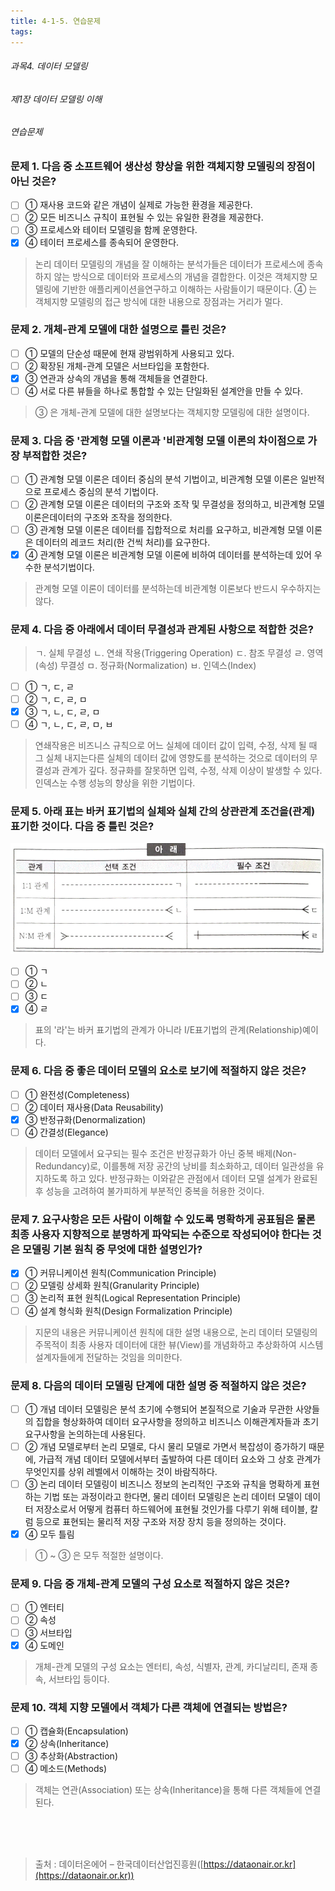 ```yaml
---
title: 4-1-5. 연습문제
tags: 
---
```


###### 과목4. 데이터 모델링
###### 제1장 데이터 모델링 이해
###### 연습문제

### 문제 1. 다음 중 소프트웨어 생산성 향상을 위한 객체지향 모델링의 장점이 아닌 것은?
  * [ ] ① 재사용 코드와 같은 개념이 실제로 가능한 환경을 제공한다.
  * [ ] ② 모든 비즈니스 규칙이 표현될 수 있는 유일한 환경을 제공한다.
  * [ ] ③ 프로세스와 테이터 모델링을 함께 운영한다.
  * [x] ④ 테이터 프로세스를 종속되어 운영한다.
> 논리 데이터 모델링의 개념을 잘 이해하는 분석가들은 데이터가 프로세스에 종속하지 않는 방식으로 데이터와 프로세스의 개념을 결합한다. 이것은 객체지향 모델링에 기반한 애플리케이션을연구하고 이해하는 사람들이기 때문이다. ④ 는 객체지향 모델링의 접근 방식에 대한 내용으로 장점과는 거리가 멀다.

### 문제 2. 개체-관계 모델에 대한 설명으로 틀린 것은?
  * [ ] ① 모델의 단순성 때문에 현재 광범위하게 사용되고 있다.
  * [ ] ② 확장된 개체-관계 모델은 서브타입을 포함한다.
  * [x] ③ 연관과 상속의 개념을 통해 객체들을 연결한다.
  * [ ] ④ 서로 다른 뷰들을 하나로 통합할 수 있는 단일화된 설계안을 만들 수 있다.
> ③ 은 개체-관계 모델에 대한 설명보다는 객체지향 모델링에 대한 설명이다.

### 문제 3. 다음 중 '관계형 모델 이론과 '비관계형 모델 이론의 차이점으로 가장 부적합한 것은?
  * [ ] ① 관계형 모델 이론은 데이터 중심의 분석 기법이고, 비관계형 모델 이론은 일반적으로 프로세스 중심의 분석 기법이다.
  * [ ] ② 관계형 모델 이론은 데이터의 구조와 조작 및 무결성을 정의하고, 비관계형 모델 이론은데이터의 구조와 조작을 정의한다.
  * [ ] ③ 관계형 모델 이론은 데이터를 집합적으로 처리를 요구하고, 비관계형 모델 이론은 데이터의 레코드 처리(한 건씩 처리)를 요구한다.
  * [x] ④ 관계형 모델 이론은 비관계형 모델 이론에 비하여 데이터를 분석하는데 있어 우수한 분석기법이다.
> 관계형 모델 이론이 데이터를 분석하는데 비관계형 이론보다 반드시 우수하지는 않다.

### 문제 4. 다음 중 아래에서 데이터 무결성과 관계된 사항으로 적합한 것은?

> ㄱ. 실체 무결성
> ㄴ. 연쇄 작용(Triggering Operation)
> ㄷ. 참조 무결성
> ㄹ. 영역(속성) 무결성
> ㅁ. 정규화(Normalization)
> ㅂ. 인덱스(Index)

  * [ ] ① ㄱ, ㄷ, ㄹ
  * [ ] ② ㄱ, ㄷ, ㄹ, ㅁ
  * [x] ③ ㄱ, ㄴ, ㄷ, ㄹ, ㅁ
  * [ ] ④ ㄱ, ㄴ, ㄷ, ㄹ, ㅁ, ㅂ
> 연쇄작용은 비즈니스 규칙으로 어느 실체에 데이터 값이 입력, 수정, 삭제 될 때 그 실체 내지는다른 실체의 데이터 값에 영향도를 분석하는 것으로 데이터의 무결성과 관계가 깊다. 정규화를 잘못하면 입력, 수정, 삭제 이상이 발생할 수 있다. 인덱스눈 수행 성능의 향상을 위한 기법이다.

### 문제 5. 아래 표는 바커 표기법의 실체와 실체 간의 상관관계 조건을(관계) 표기한 것이다. 다음 중 틀린 것은?

![](../images_files/moon02.gif)

  * [ ] ① ㄱ
  * [ ] ② ㄴ
  * [ ] ③ ㄷ
  * [x] ④ ㄹ
> 표의 '라'는 바커 표기법의 관계가 아니라 I/E표기법의 관계(Relationship)예이다.

### 문제 6. 다음 중 좋은 데이터 모델의 요소로 보기에 적절하지 않은 것은?
  * [ ] ① 완전성(Completeness)
  * [ ] ② 데이터 재사용(Data Reusability)
  * [x] ③ 반정규화(Denormalization)
  * [ ] ④ 간결성(Elegance)
> 데이터 모델에서 요구되는 필수 조건은 반정규화가 아닌 중복 배제(Non-Redundancy)로, 이를통해 저장 공간의 낭비를 최소화하고, 데이터 일관성을 유지하도록 하고 있다. 반정규화는 이와같은 관점에서 데이터 모델 설계가 완료된 후 성능을 고려하여 불가피하게 부분적인 중복을 허용한 것이다.

### 문제 7. 요구사항은 모든 사람이 이해할 수 있도록 명확하게 공표됨은 물론 최종 사용자 지향적으로 분명하게 파악되는 수준으로 작성되어야 한다는 것은 모델링 기본 원칙 중 무엇에 대한 설명인가? 
  * [x] ① 커뮤니케이션 원칙(Communication Principle)
  * [ ] ② 모델링 상세화 원칙(Granularity Principle)
  * [ ] ③ 논리적 표현 원칙(Logical Representation Principle)
  * [ ] ④ 설계 형식화 원칙(Design Formalization Principle)
> 지문의 내용은 커뮤니케이션 원칙에 대한 설명 내용으로, 논리 데이터 모델링의 주목적이 최종 사용자 데이터에 대한 뷰(View)를 개념화하고 추상화하여 시스템 설계자들에게 전달하는 것임을 의미한다.

### 문제 8. 다음의 데이터 모델링 단계에 대한 설명 중 적절하지 않은 것은?
  * [ ] ① 개념 데이터 모델링은 분석 초기에 수행되어 본질적으로 기술과 무관한 사양들의 집합을 형상화하여 데이터 요구사항을 정의하고 비즈니스 이해관계자들과 초기 요구사항을 논의하는데 사용된다.
  * [ ] ② 개념 모델로부터 논리 모델로, 다시 물리 모델로 가면서 복잡성이 증가하기 때문에, 가급적 개념 데이터 모델에서부터 출발하여 다른 데이터 요소와 그 상호 관계가 무엇인지를 상위 레벨에서 이해하는 것이 바람직하다.
  * [ ] ③ 논리 데이터 모델링이 비즈니스 정보의 논리적인 구조와 규칙을 명확하게 표현하는 기법 또는 과정이라고 한다면, 물리 데이터 모델링은 논리 데이터 모델이 데이터 저장소로서 어떻게 컴퓨터 하드웨어에 표현될 것인가를 다루기 위해 테이블, 칼럼 등으로 표현되는 물리적 저장 구조와 저장 장치 등을 정의하는 것이다.
  * [x] ④ 모두 틀림
> ① ~ ③ 은 모두 적절한 설명이다.

### 문제 9. 다음 중 개체-관계 모델의 구성 요소로 적절하지 않은 것은?
  * [ ] ① 엔터티
  * [ ] ② 속성
  * [ ] ③ 서브타입
  * [x] ④ 도메인
> 개체-관계 모델의 구성 요소는 엔터티, 속성, 식별자, 관계, 카디날리티, 존재 종속, 서브타입 등이다.

### 문제 10. 객체 지향 모델에서 객체가 다른 객체에 연결되는 방법은?
  * [ ] ① 캡슐화(Encapsulation)
  * [x] ② 상속(Inheritance)
  * [ ] ③ 추상화(Abstraction)
  * [ ] ④ 메소드(Methods)
> 객체는 연관(Association) 또는 상속(Inheritance)을 통해 다른 객체들에 연결된다.

<br><br><br>
> 출처 : 데이터온에어 – 한국데이터산업진흥원([https://dataonair.or.kr](https://dataonair.or.kr))